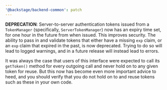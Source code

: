 ```yaml
---
'@backstage/backend-common': patch
---
```


**DEPRECATION**: Server-to-server authentication tokens issued from a
`TokenManager` (specifically, `ServerTokenManager`) now has an expiry time set,
for one hour in the future from when issued. This improves security. The ability
to pass in and validate tokens that either have a missing `exp` claim, or an
`exp` claim that expired in the past, is now deprecated. Trying to do so will
lead to logged warnings, and in a future release will instead lead to errors.

It was always the case that users of this interface were expected to call its
`getToken()` method for every outgoing call and never hold on to any given token
for reuse. But this now has become even more important advice to heed, and you
should verify that you do not hold on to and reuse tokens such as these in your
own code.
